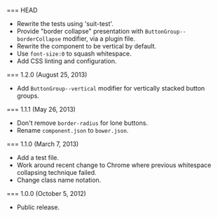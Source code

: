 === HEAD

* Rewrite the tests using 'suit-test'.
* Provide "border collapse" presentation with `ButtonGroup--borderCollapse` modifier, via a plugin file.
* Rewrite the component to be vertical by default.
* Use `font-size:0` to squash whitespace.
* Add CSS linting and configuration.

=== 1.2.0 (August 25, 2013)

* Add `ButtonGroup--vertical` modifier for vertically stacked button groups.

=== 1.1.1 (May 26, 2013)

* Don't remove `border-radius` for lone buttons.
* Rename `component.json` to `bower.json`.

=== 1.1.0 (March 7, 2013)

* Add a test file.
* Work around recent change to Chrome where previous whitespace collapsing technique failed.
* Change class name notation.

=== 1.0.0 (October 5, 2012)

* Public release.
